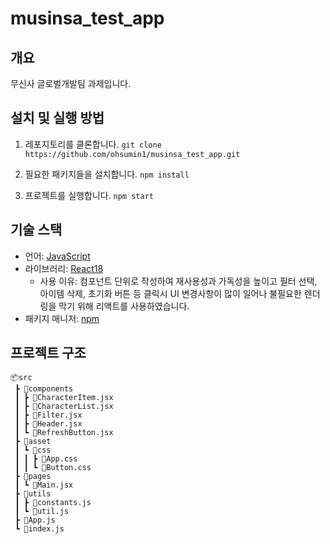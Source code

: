 # musinsa_test_app

## 개요

무신사 글로벌개발팀 과제입니다.

## 설치 및 실행 방법

1. 레포지토리를 클론합니다.
`git clone https://github.com/ohsumin1/musinsa_test_app.git`

2. 필요한 패키지들을 설치합니다.
`npm install` 

3. 프로젝트를 실행합니다.
`npm start` 

## 기술 스택

-   언어: [JavaScript](https://developer.mozilla.org/en-US/docs/Web/JavaScript)
-   라이브러리: [React18](https://reactjs.org/) 
    - 사용 이유: 컴포넌트 단위로 작성하여 재사용성과 가독성을 높이고 필터 선택, 아이템 삭제, 초기화 버튼 등 클릭시 UI 변경사항이 많이 일어나 불필요한 렌더링을 막기 위해 리액트를 사용하였습니다.
-   패키지 매니저: [npm](https://www.npmjs.com/)

## 프로젝트 구조

```
📦src
 ┣ 📂components
 ┃ ┣ 📜CharacterItem.jsx
 ┃ ┣ 📜CharacterList.jsx
 ┃ ┣ 📜Filter.jsx
 ┃ ┣ 📜Header.jsx
 ┃ ┗ 📜RefreshButton.jsx
 ┣ 📂asset
 ┃ ┗ 📂css
 ┃ ┃ ┣ 📜App.css
 ┃ ┃ ┗ 📜Button.css
 ┣ 📂pages
 ┃ ┗ 📜Main.jsx
 ┣ 📂utils
 ┃ ┣ 📜constants.js
 ┃ ┗ 📜util.js
 ┣ 📜App.js
 ┗ 📜index.js
```
